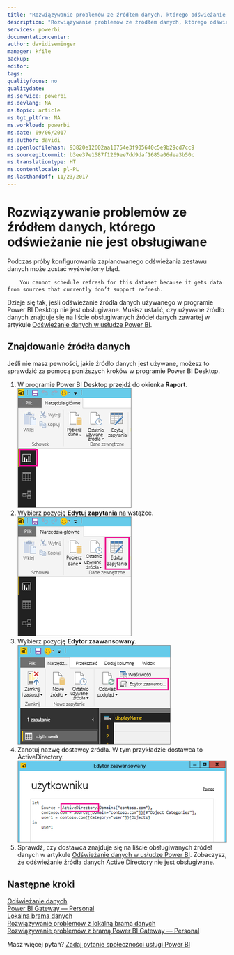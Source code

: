 ```yaml
---
title: "Rozwiązywanie problemów ze źródłem danych, którego odświeżanie nie jest obsługiwane"
description: "Rozwiązywanie problemów ze źródłem danych, którego odświeżanie nie jest obsługiwane"
services: powerbi
documentationcenter: 
author: davidiseminger
manager: kfile
backup: 
editor: 
tags: 
qualityfocus: no
qualitydate: 
ms.service: powerbi
ms.devlang: NA
ms.topic: article
ms.tgt_pltfrm: NA
ms.workload: powerbi
ms.date: 09/06/2017
ms.author: davidi
ms.openlocfilehash: 93820e12602aa10754e3f905640c5e9b29cd7cc9
ms.sourcegitcommit: b3ee37e1587f1269ee7dd9daf1685a06dea3b50c
ms.translationtype: HT
ms.contentlocale: pl-PL
ms.lasthandoff: 11/23/2017
---
```

# <a name="troubleshooting-unsupported-data-source-for-refresh"></a>Rozwiązywanie problemów ze źródłem danych, którego odświeżanie nie jest obsługiwane
Podczas próby konfigurowania zaplanowanego odświeżania zestawu danych może zostać wyświetlony błąd.

        You cannot schedule refresh for this dataset because it gets data from sources that currently don’t support refresh.

Dzieje się tak, jeśli odświeżanie źródła danych używanego w programie Power BI Desktop nie jest obsługiwane. Musisz ustalić, czy używane źródło danych znajduje się na liście obsługiwanych źródeł danych zawartej w artykule [Odświeżanie danych w usłudze Power BI](refresh-data.md). 

## <a name="find-the-data-source"></a>Znajdowanie źródła danych
Jeśli nie masz pewności, jakie źródło danych jest używane, możesz to sprawdzić za pomocą poniższych kroków w programie Power BI Desktop.  

1. W programie Power BI Desktop przejdź do okienka **Raport**.  
   ![](media/service-admin-troubleshoot-unsupported-data-source-for-refresh/tshoot-report-pane.png)
2. Wybierz pozycję **Edytuj zapytania** na wstążce.  
   ![](media/service-admin-troubleshoot-unsupported-data-source-for-refresh/tshoot-edit-queries.png)
3. Wybierz pozycję **Edytor zaawansowany**.  
   ![](media/service-admin-troubleshoot-unsupported-data-source-for-refresh/tshoot-advanced-editor.png)
4. Zanotuj nazwę dostawcy źródła.  W tym przykładzie dostawca to ActiveDirectory.  
   ![](media/service-admin-troubleshoot-unsupported-data-source-for-refresh/tshoot-provider.png)
5. Sprawdź, czy dostawca znajduje się na liście obsługiwanych źródeł danych w artykule [Odświeżanie danych w usłudze Power BI](refresh-data.md).  Zobaczysz, że odświeżanie źródła danych Active Directory nie jest obsługiwane.  

## <a name="next-steps"></a>Następne kroki
[Odświeżanie danych](refresh-data.md)  
[Power BI Gateway — Personal](personal-gateway.md)  
[Lokalna brama danych](service-gateway-onprem.md)  
[Rozwiązywanie problemów z lokalną bramą danych](service-gateway-onprem-tshoot.md)  
[Rozwiązywanie problemów z bramą Power BI Gateway — Personal](service-admin-troubleshooting-power-bi-personal-gateway.md)  

Masz więcej pytań? [Zadaj pytanie społeczności usługi Power BI](http://community.powerbi.com/)


